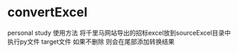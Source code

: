 # convertExcel
personal study
使用方法
将千里马网站导出的招标excel放到sourceExcel目录中
执行py文件 
target文件 如果不删除 则会在尾部添加转换结果
